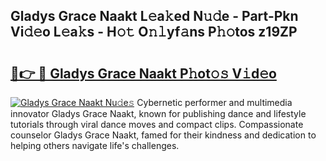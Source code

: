 ## Gladys Grace Naakt L𝚎a𝚔ed N𝚞𝚍e - Part-Pkn Vi𝚍𝚎o L𝚎a𝚔s - H𝚘𝚝 O𝚗𝚕yf𝚊ns P𝚑𝚘tos z19ZP

# <h2><a href="http://kfe8vp.oniu.top/?m=Gladys+Grace+Naakt">🔗👉 🔴 Gladys Grace Naakt P𝚑ot𝚘𝚜 V𝚒d𝚎o</a></h2>

[![Gladys Grace Naakt Nu𝚍e𝚜](https://i.imgur.com/0qMVB7G.gif)](http://kfe8vp.oniu.top/?m=Gladys+Grace+Naakt)
Cybernetic performer and multimedia innovator Gladys Grace Naakt, known for publishing dance and lifestyle tutorials through viral dance moves and compact clips. Compassionate counselor Gladys Grace Naakt, famed for their kindness and dedication to helping others navigate life's challenges.  
